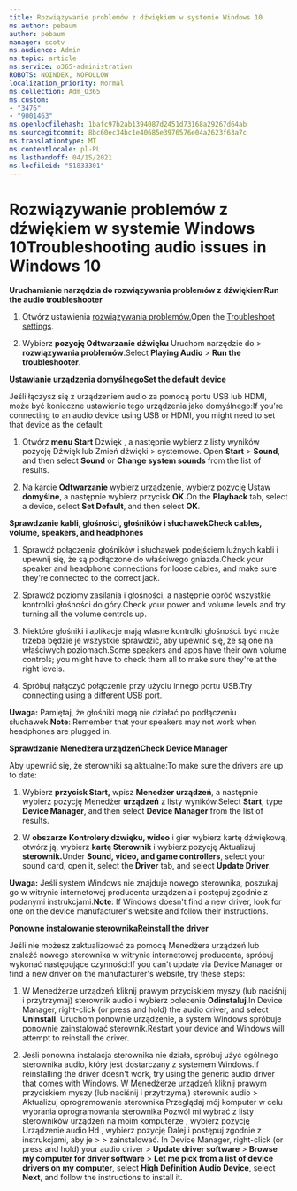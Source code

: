 ```yaml
---
title: Rozwiązywanie problemów z dźwiękiem w systemie Windows 10
ms.author: pebaum
author: pebaum
manager: scotv
ms.audience: Admin
ms.topic: article
ms.service: o365-administration
ROBOTS: NOINDEX, NOFOLLOW
localization_priority: Normal
ms.collection: Adm_O365
ms.custom:
- "3476"
- "9001463"
ms.openlocfilehash: 1bafc97b2ab1394087d2451d73168a29267d64ab
ms.sourcegitcommit: 8bc60ec34bc1e40685e3976576e04a2623f63a7c
ms.translationtype: MT
ms.contentlocale: pl-PL
ms.lasthandoff: 04/15/2021
ms.locfileid: "51833301"
---
```

# <a name="troubleshooting-audio-issues-in-windows-10"></a><span data-ttu-id="41b3d-102">Rozwiązywanie problemów z dźwiękiem w systemie Windows 10</span><span class="sxs-lookup"><span data-stu-id="41b3d-102">Troubleshooting audio issues in Windows 10</span></span>

<span data-ttu-id="41b3d-103">**Uruchamianie narzędzia do rozwiązywania problemów z dźwiękiem**</span><span class="sxs-lookup"><span data-stu-id="41b3d-103">**Run the audio troubleshooter**</span></span>

1.  <span data-ttu-id="41b3d-104">Otwórz ustawienia [rozwiązywania problemów.](ms-settings:troubleshoot)</span><span class="sxs-lookup"><span data-stu-id="41b3d-104">Open the [Troubleshoot settings](ms-settings:troubleshoot).</span></span>

2.  <span data-ttu-id="41b3d-105">Wybierz **pozycję Odtwarzanie dźwięku** Uruchom narzędzie do  >  **rozwiązywania problemów**.</span><span class="sxs-lookup"><span data-stu-id="41b3d-105">Select **Playing Audio** > **Run the troubleshooter**.</span></span>

<span data-ttu-id="41b3d-106">**Ustawianie urządzenia domyślnego**</span><span class="sxs-lookup"><span data-stu-id="41b3d-106">**Set the default device**</span></span>

<span data-ttu-id="41b3d-107">Jeśli łączysz się z urządzeniem audio za pomocą portu USB lub HDMI, może być konieczne ustawienie tego urządzenia jako domyślnego:</span><span class="sxs-lookup"><span data-stu-id="41b3d-107">If you're connecting to an audio device using USB or HDMI, you might need to set that device as the default:</span></span>

1. <span data-ttu-id="41b3d-108">Otwórz **menu Start** Dźwięk , a następnie wybierz z listy wyników pozycję Dźwięk lub Zmień dźwięki  >  systemowe.  </span><span class="sxs-lookup"><span data-stu-id="41b3d-108">Open **Start** > **Sound**, and then select **Sound** or **Change system sounds** from the list of results.</span></span>

2.  <span data-ttu-id="41b3d-109">Na karcie **Odtwarzanie** wybierz urządzenie, wybierz pozycję Ustaw **domyślne**, a następnie wybierz przycisk **OK.**</span><span class="sxs-lookup"><span data-stu-id="41b3d-109">On the **Playback** tab, select a device, select **Set Default**, and then select **OK**.</span></span>

<span data-ttu-id="41b3d-110">**Sprawdzanie kabli, głośności, głośników i słuchawek**</span><span class="sxs-lookup"><span data-stu-id="41b3d-110">**Check cables, volume, speakers, and headphones**</span></span>

1. <span data-ttu-id="41b3d-111">Sprawdź połączenia głośników i słuchawek podejściem luźnych kabli i upewnij się, że są podłączone do właściwego gniazda.</span><span class="sxs-lookup"><span data-stu-id="41b3d-111">Check your speaker and headphone connections for loose cables, and make sure they're connected to the correct jack.</span></span>

2. <span data-ttu-id="41b3d-112">Sprawdź poziomy zasilania i głośności, a następnie obróć wszystkie kontrolki głośności do góry.</span><span class="sxs-lookup"><span data-stu-id="41b3d-112">Check your power and volume levels and try turning all the volume controls up.</span></span>

3. <span data-ttu-id="41b3d-113">Niektóre głośniki i aplikacje mają własne kontrolki głośności. być może trzeba będzie je wszystkie sprawdzić, aby upewnić się, że są one na właściwych poziomach.</span><span class="sxs-lookup"><span data-stu-id="41b3d-113">Some speakers and apps have their own volume controls; you might have to check them all to make sure they're at the right levels.</span></span>

4. <span data-ttu-id="41b3d-114">Spróbuj nałączyć połączenie przy użyciu innego portu USB.</span><span class="sxs-lookup"><span data-stu-id="41b3d-114">Try connecting using a different USB port.</span></span>

<span data-ttu-id="41b3d-115">**Uwaga:** Pamiętaj, że głośniki mogą nie działać po podłączeniu słuchawek.</span><span class="sxs-lookup"><span data-stu-id="41b3d-115">**Note**: Remember that your speakers may not work when headphones are plugged in.</span></span>

<span data-ttu-id="41b3d-116">**Sprawdzanie Menedżera urządzeń**</span><span class="sxs-lookup"><span data-stu-id="41b3d-116">**Check Device Manager**</span></span>

<span data-ttu-id="41b3d-117">Aby upewnić się, że sterowniki są aktualne:</span><span class="sxs-lookup"><span data-stu-id="41b3d-117">To make sure the drivers are up to date:</span></span>

1. <span data-ttu-id="41b3d-118">Wybierz **przycisk Start,** wpisz **Menedżer urządzeń**, a następnie wybierz pozycję Menedżer **urządzeń** z listy wyników.</span><span class="sxs-lookup"><span data-stu-id="41b3d-118">Select **Start**, type **Device Manager**, and then select **Device Manager** from the list of results.</span></span>

2. <span data-ttu-id="41b3d-119">W **obszarze Kontrolery dźwięku, wideo** i gier wybierz kartę dźwiękową, otwórz ją, wybierz **kartę Sterownik** i wybierz pozycję Aktualizuj **sterownik.**</span><span class="sxs-lookup"><span data-stu-id="41b3d-119">Under **Sound, video, and game controllers**, select your sound card, open it, select the **Driver** tab, and select **Update Driver**.</span></span>

<span data-ttu-id="41b3d-120">**Uwaga:** Jeśli system Windows nie znajduje nowego sterownika, poszukaj go w witrynie internetowej producenta urządzenia i postępuj zgodnie z podanymi instrukcjami.</span><span class="sxs-lookup"><span data-stu-id="41b3d-120">**Note**: If Windows doesn't find a new driver, look for one on the device manufacturer's website and follow their instructions.</span></span>

<span data-ttu-id="41b3d-121">**Ponowne instalowanie sterownika**</span><span class="sxs-lookup"><span data-stu-id="41b3d-121">**Reinstall the driver**</span></span>

<span data-ttu-id="41b3d-122">Jeśli nie możesz zaktualizować za pomocą Menedżera urządzeń lub znaleźć nowego sterownika w witrynie internetowej producenta, spróbuj wykonać następujące czynności:</span><span class="sxs-lookup"><span data-stu-id="41b3d-122">If you can't update via Device Manager or find a new driver on the manufacturer's website, try these steps:</span></span>

1. <span data-ttu-id="41b3d-123">W Menedżerze urządzeń kliknij prawym przyciskiem myszy (lub naciśnij i przytrzymaj) sterownik audio i wybierz polecenie **Odinstaluj**.</span><span class="sxs-lookup"><span data-stu-id="41b3d-123">In Device Manager, right-click (or press and hold) the audio driver, and select **Uninstall**.</span></span> <span data-ttu-id="41b3d-124">Uruchom ponownie urządzenie, a system Windows spróbuje ponownie zainstalować sterownik.</span><span class="sxs-lookup"><span data-stu-id="41b3d-124">Restart your device and Windows will attempt to reinstall the driver.</span></span>

2. <span data-ttu-id="41b3d-125">Jeśli ponowna instalacja sterownika nie działa, spróbuj użyć ogólnego sterownika audio, który jest dostarczany z systemem Windows.</span><span class="sxs-lookup"><span data-stu-id="41b3d-125">If reinstalling the driver doesn't work, try using the generic audio driver that comes with Windows.</span></span> <span data-ttu-id="41b3d-126">W Menedżerze urządzeń kliknij prawym przyciskiem myszy (lub naciśnij i przytrzymaj) sterownik audio > Aktualizuj oprogramowanie sterownika Przeglądaj mój komputer w celu wybrania oprogramowania sterownika Pozwól mi wybrać z listy sterowników urządzeń na moim komputerze , wybierz pozycję Urządzenie audio Hd , wybierz pozycję Dalej i postępuj zgodnie z instrukcjami, aby je  >    >  zainstalować.  </span><span class="sxs-lookup"><span data-stu-id="41b3d-126">In Device Manager, right-click (or press and hold) your audio driver > **Update driver software** > **Browse my computer for driver software** > **Let me pick from a list of device drivers on my computer**, select **High Definition Audio Device**, select **Next**, and follow the instructions to install it.</span></span>
